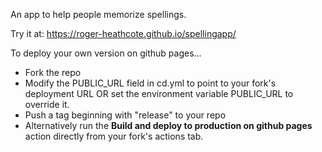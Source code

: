 An app to help people memorize spellings.

Try it at: https://roger-heathcote.github.io/spellingapp/

To deploy your own version on github pages...

- Fork the repo
- Modify the PUBLIC_URL field in cd.yml to point to your fork's deployment URL OR set the environment variable PUBLIC_URL to override it.
- Push a tag beginning with "release" to your repo 
- Alternatively run the **Build and deploy to production on github pages** action directly from your fork's actions tab.